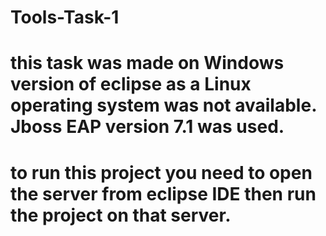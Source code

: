 # Tools-Task-1
# this task was made on Windows version of eclipse as a Linux operating system was not available. Jboss EAP version 7.1 was used.
# to run this project you need to open the server from eclipse IDE then run the project on that server. 
